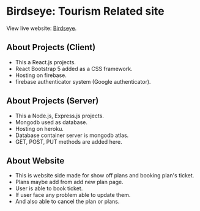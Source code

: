 # Birdseye: Tourism Related site

View live website: [Birdseye](https://tourism-client.web.app/).

## About Projects (Client)

-   This a React.js projects.
-   React Bootstrap 5 added as a CSS framework.
-   Hosting on firebase.
-   firebase authenticator system (Google authenticator).

## About Projects (Server)

-   This a Node.js, Express.js projects.
-   Mongodb used as database.
-   Hosting on heroku.
-   Database container server is mongodb atlas.
-   GET, POST, PUT methods are added here.

## About Website

-   This is website side made for show off plans and booking plan's ticket.
-   Plans maybe add from add new plan page.
-   User is able to book ticket.
-   If user face any problem able to update them.
-   And also able to cancel the plan or plans.
